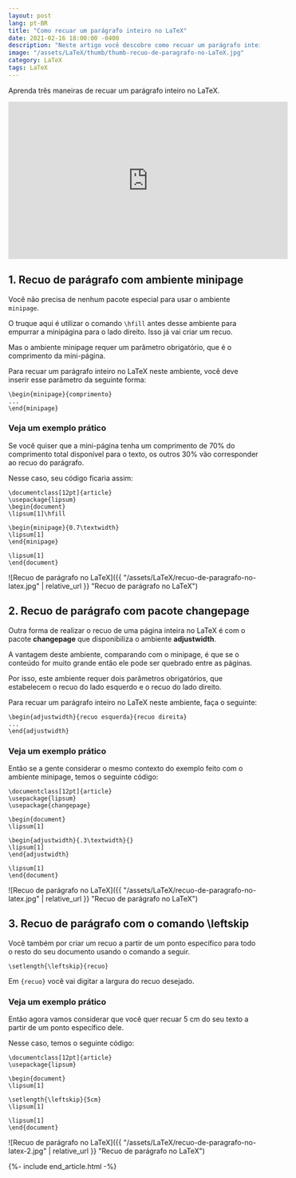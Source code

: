 ```yaml
---
layout: post
lang: pt-BR
title: "Como recuar um parágrafo inteiro no LaTeX"
date: 2021-02-16 18:00:00 -0400
description: "Neste artigo você descobre como recuar um parágrafo inteiro no LaTeX."
image: "/assets/LaTeX/thumb/thumb-recuo-de-paragrafo-no-LaTeX.jpg"
category: LaTeX
tags: LaTeX
---
```


Aprenda três maneiras de recuar um parágrafo inteiro no LaTeX.

<!-- Youtube Video -->
<div class="yt-video">
<iframe width="560" height="315" src="https://www.youtube.com/embed/SS5bQSSqtMI?si=FutyHPoulOpxhZgh" title="YouTube video player" frameborder="0" allow="accelerometer; autoplay; clipboard-write; encrypted-media; gyroscope; picture-in-picture; web-share" allowfullscreen></iframe>
</div>

## 1. Recuo de parágrafo com ambiente minipage

Você não precisa de nenhum pacote especial para usar o ambiente `minipage`.

O truque aqui é utilizar o comando `\hfill` antes desse ambiente para empurrar a minipágina para o lado direito. Isso já vai criar um recuo.

Mas o ambiente minipage requer um parâmetro obrigatório, que é o comprimento da mini-página.

Para recuar um parágrafo inteiro no LaTeX neste ambiente, você deve inserir esse parâmetro da seguinte forma:

```TeX
\begin{minipage}{comprimento}
...
\end{minipage}
```

### Veja um exemplo prático

Se você quiser que a mini-página tenha um comprimento de 70% do comprimento total disponível para o texto, os outros 30% vão corresponder ao recuo do parágrafo.

Nesse caso, seu código ficaria assim:

```TeX
\documentclass[12pt]{article}
\usepackage{lipsum}
\begin{document}
\lipsum[1]\hfill

\begin{minipage}{0.7\textwidth}
\lipsum[1]
\end{minipage}

\lipsum[1]
\end{document}
```

![Recuo de parágrafo no LaTeX]({{ "/assets/LaTeX/recuo-de-paragrafo-no-latex.jpg" | relative_url }} "Recuo de parágrafo no LaTeX")

## 2. Recuo de parágrafo com pacote changepage

Outra forma de realizar o recuo de uma página inteira no LaTeX é com o pacote **changepage** que disponibiliza o ambiente **adjustwidth**.

A vantagem deste ambiente, comparando com o minipage, é que se o conteúdo for muito grande então ele pode ser quebrado entre as páginas.

Por isso, este ambiente requer dois parâmetros obrigatórios, que estabelecem o recuo do lado esquerdo e o recuo do lado direito.

Para recuar um parágrafo inteiro no LaTeX neste ambiente, faça o seguinte:

```TeX
\begin{adjustwidth}{recuo esquerda}{recuo direita}
...
\end{adjustwidth}
```

### Veja um exemplo prático

Então se a gente considerar o mesmo contexto do exemplo feito com o ambiente minipage, temos o seguinte código:

```TeX
\documentclass[12pt]{article}
\usepackage{lipsum}
\usepackage{changepage}

\begin{document}
\lipsum[1]

\begin{adjustwidth}{.3\textwidth}{}
\lipsum[1]
\end{adjustwidth}

\lipsum[1]
\end{document}
```

![Recuo de parágrafo no LaTeX]({{ "/assets/LaTeX/recuo-de-paragrafo-no-latex.jpg" | relative_url }} "Recuo de parágrafo no LaTeX")

## 3. Recuo de parágrafo com o comando \leftskip

Você também por criar um recuo a partir de um ponto específico para todo o resto do seu documento usando o comando a seguir.

```TeX
\setlength{\leftskip}{recuo}
```

Em `{recuo}` você vai digitar a largura do recuo desejado.

### Veja um exemplo prático

Então agora vamos considerar que você quer recuar 5 cm do seu texto a partir de um ponto específico dele.

Nesse caso, temos o seguinte código:

```TeX
\documentclass[12pt]{article}
\usepackage{lipsum}

\begin{document}
\lipsum[1]

\setlength{\leftskip}{5cm}
\lipsum[1]

\lipsum[1]
\end{document}
```

![Recuo de parágrafo no LaTeX]({{ "/assets/LaTeX/recuo-de-paragrafo-no-latex-2.jpg" | relative_url }} "Recuo de parágrafo no LaTeX")

{%- include end_article.html -%}
